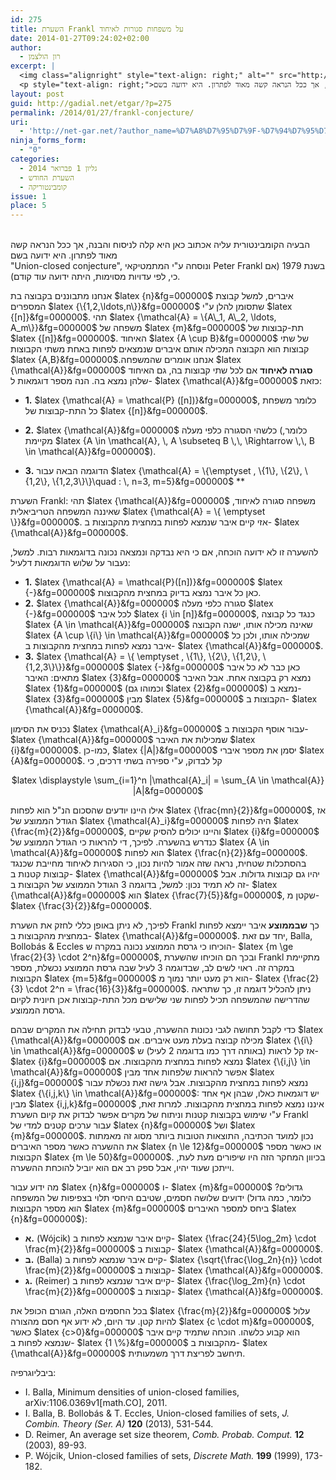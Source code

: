 ```yaml
---
id: 275
title: השערת Frankl על משפחות סגורות לאיחוד
date: 2014-01-27T09:24:02+02:00
author:
  - רון הולצמן
excerpt: |
  <img class="alignright" style="text-align: right;" alt="" src="http://net-gar.net/wp-content/uploads/2013/10/220px-PeterFrankl.jpg" width="121" height="83" />
  <p style="text-align: right;">הבעיה הקומבינטורית עליה אכתוב כאן היא קלה לניסוח והבנה, אך ככל הנראה קשה מאוד לפתרון. היא ידועה בשם  "Union-closed conjecture", ונוסחה ע"י המתמטיקאי Peter Frankl בשנת 1979 (אם כי, לפי עדויות מסוימות, היתה ידועה עוד קודם).</p>
layout: post
guid: http://gadial.net/etgar/?p=275
permalink: /2014/01/27/frankl-conjecture/
uri:
  - 'http://net-gar.net/?author_name=%D7%A8%D7%95%D7%9F-%D7%94%D7%95%D7%9C%D7%A6%D7%9E%D7%9F'
ninja_forms_form:
  - "0"
categories:
  - גליון 1 פברואר 2014
  - השערת החודש
  - קומבינטוריקה
issue: 1
place: 5
---
```

&nbsp;  
הבעיה הקומבינטורית עליה אכתוב כאן היא קלה לניסוח והבנה, אך ככל הנראה קשה מאוד לפתרון. היא ידועה בשם  
"Union-closed conjecture", ונוסחה ע"י המתמטיקאי Peter Frankl בשנת 1979 (אם כי, לפי עדויות מסוימות, היתה ידועה עוד קודם). </ul> 

אנחנו מתבוננים בקבוצה בת $latex {n}&fg=000000$ איברים, למשל קבוצת המספרים $latex {\{1,2,\ldots,n\}}&fg=000000$ שתסומן להלן ע"י $latex {[n]}&fg=000000$. תהי $latex {\mathcal{A} = \{A\_1, A\_2, \ldots, A_m\}}&fg=000000$ משפחה של $latex {m}&fg=000000$ תת-קבוצות של $latex {[n]}&fg=000000$. האיחוד $latex {A \cup B}&fg=000000$ של שתי קבוצות הוא הקבוצה המכילה אותם איברים שנמצאים לפחות באחת משתי הקבוצות $latex {A,B}&fg=000000$.אנחנו אומרים שהמשפחה $latex {\mathcal{A}}&fg=000000$ **סגורה לאיחוד** אם לכל שתי קבוצות בה, גם האיחוד שלהן נמצא בה. הנה מספר דוגמאות ל- $latex {\mathcal{A}}&fg=000000$ כזאת: </ul> 

  * **1.** $latex {\mathcal{A} = \mathcal{P} ([n])}&fg=000000$, כלומר משפחת כל התת-קבוצות של $latex {[n]}&fg=000000$.
  * **2.** $latex {\mathcal{A}}&fg=000000$ כלשהי הסגורה כלפי מעלה (כלומר, מקיימת $latex {A \in \mathcal{A}, \, A \subseteq B \,\, \Rightarrow \,\, B \in \mathcal{A}}&fg=000000$).
  * **3.** הדוגמה הבאה עבור $latex {\mathcal{A} = \{\emptyset , \{1\}, \{2\}, \{1,2\}, \{1,2,3\}\}\quad : \, n=3, m=5}&fg=000000$
** </ul> </li> </li> 
    
    השערת Frankl:</b> תהי $latex {\mathcal{A}}&fg=000000$ משפחה סגורה לאיחוד, שאיננה המשפחה הטריביאלית $latex {\mathcal{A} = \{ \emptyset \}}&fg=000000$. אזי קיים איבר שנמצא לפחות במחצית מהקבוצות ב- $latex {\mathcal{A}}&fg=000000$.</li> </li> 
    
    להשערה זו לא ידועה הוכחה, אם כי היא נבדקה ונמצאה נכונה בדוגמאות רבות. למשל, נעבור על שלוש הדוגמאות דלעיל: </li> 
    
      * **1.** $latex {\mathcal{A} = \mathcal{P}([n])}&fg=000000$ $latex {-}&fg=000000$ כאן כל איבר נמצא בדיוק במחצית מהקבוצות.
      * **2.** $latex {\mathcal{A}}&fg=000000$ סגורה כלפי מעלה $latex {-}&fg=000000$ לכל איבר $latex {i \in [n]}&fg=000000$, כנגד כל קבוצה $latex {A \in \mathcal{A}}&fg=000000$ שאינה מכילה אותו, ישנה הקבוצה $latex {A \cup \{i\} \in \mathcal{A}}&fg=000000$ שמכילה אותו, ולכן כל איבר נמצא לפחות במחצית מהקבוצות ב- $latex {\mathcal{A}}&fg=000000$.
      * **3.** $latex {\mathcal{A} = \{ \emptyset , \{1\}, \{2\}, \{1,2\}, \{1,2,3\}\}}&fg=000000$ $latex {-}&fg=000000$ כאן כבר לא כל איבר מתאים: האיבר $latex {3}&fg=000000$ נמצא רק בקבוצה אחת. אבל האיבר $latex {1}&fg=000000$ (וכמוהו גם $latex {2}&fg=000000$) נמצא ב- $latex {3}&fg=000000$ מבין $latex {5}&fg=000000$ הקבוצות ב- $latex {\mathcal{A}}&fg=000000$.</li> </li> 
    
    נכניס את הסימון $latex {\mathcal{A}_i}&fg=000000$ עבור אוסף הקבוצות ב- $latex {\mathcal{A}}&fg=000000$ שמכילות את האיבר $latex {i}&fg=000000$. כמו-כן, $latex {|A|}&fg=000000$ יסמן את מספר איברי $latex {A}&fg=000000$. קל לבדוק, ע"י ספירה בשתי דרכים, כי
    
    <p align="center">
      $latex \displaystyle \sum_{i=1}^n |\mathcal{A}_i| = \sum_{A \in \mathcal{A}} |A|&fg=000000$
    </p>
    
    אילו היינו יודעים שהסכום הנ"ל הוא לפחות $latex {\frac{mn}{2}}&fg=000000$, אז הגודל הממוצע של $latex {\mathcal{A}_i}&fg=000000$ היה לפחות $latex {\frac{m}{2}}&fg=000000$, והיינו יכולים להסיק שקיים $latex {i}&fg=000000$ כנדרש בהשערה. לפיכך, די להראות כי הגודל הממוצע של $latex {A \in \mathcal{A}}&fg=000000$ הוא לפחות $latex {\frac{n}{2}}&fg=000000$. בהסתכלות שטחית, נראה שזה אמור להיות נכון, כי הסגירות לאיחוד מחייבת שכנגד קבוצות קטנות ב- $latex {\mathcal{A}}&fg=000000$ יהיו גם קבוצות גדולות. אבל זה לא תמיד נכון: למשל, בדוגמה 3 הגודל הממוצע של הקבוצות ב- $latex {\mathcal{A}}&fg=000000$ הוא $latex {\frac{7}{5}}&fg=000000$, שקטן מ- $latex {\frac{3}{2}}&fg=000000$.
    
    לפיכך, לא ניתן באופן כללי לחזק את השערת Frankl כך **שבממוצע** איבר יימצא לפחות במחצית מהקבוצות ב- $latex {\mathcal{A}}&fg=000000$. יחד עם זאת, Balla, Bollobás & Eccles הוכיחו כי גרסת הממוצע נכונה במקרה ש- $latex {m \ge \frac{2}{3} \cdot 2^n}&fg=000000$, ובכך הם הוכיחו שהשערת Frankl מתקיימת במקרה זה. ראוי לשים לב, שבדוגמה 3 לעיל שבה גרסת הממוצע נכשלת, מספר הקבוצות $latex {m=5}&fg=000000$ הוא רק מעט יותר נמוך מ- $latex {\frac{2}{3} \cdot 2^n = \frac{16}{3}}&fg=000000$. ניתן להכליל דוגמה זו, כך שתראה שהדרישה שהמשפחה תכיל לפחות שני שלישים מכל התת-קבוצות אכן חיונית לקיום גרסת הממוצע.
    
    כדי לקבל תחושה לגבי נכונות ההשערה, טבעי לבדוק תחילה את המקרים שבהם $latex {\mathcal{A}}&fg=000000$ מכילה קבוצה בעלת מעט איברים. אם $latex {\{i\} \in \mathcal{A}}&fg=000000$ אז קל לראות (באותה דרך כמו בדוגמה 2 לעיל) ש- $latex {i}&fg=000000$ נמצא לפחות במחצית מהקבוצות. אם $latex {\{i,j\} \in \mathcal{A}}&fg=000000$ אפשר להראות שלפחות אחד מבין $latex {i,j}&fg=000000$ נמצא לפחות במחצית מהקבוצות. אבל גישה זאת נכשלת עבור $latex {\{i,j,k\} \in \mathcal{A}}&fg=000000$: יש דוגמאות כאלו, שבהן אף אחד מבין $latex {i,j,k}&fg=000000$ איננו נמצא לפחות במחצית מהקבוצות. למרות זאת, ע"י שימוש בקבוצות קטנות וניתוח של מקרים אפשר לבדוק את קיום השערת Frankl עבור ערכים קטנים למדי של $latex {n}&fg=000000$ ושל $latex {m}&fg=000000$. נכון למועד הכתיבה, התוצאות הטובות ביותר מסוג זה מאמתות את ההשערה כאשר מספר האיברים $latex {n \le 12}&fg=000000$ או כאשר מספר הקבוצות $latex {m \le 50}&fg=000000$. בכיוון המחקר הזה היו שיפורים מעת לעת, וייתכן שעוד יהיו, אבל ספק רב אם הוא יוביל להוכחת ההשערה.
    
    מה ידוע עבור $latex {n}&fg=000000$ ו- $latex {m}&fg=000000$ גדולים? ידועים שלושה חסמים, שטיבם היחסי תלוי בצפיפות של המשפחה (כלומר, כמה גדול הוא מספר הקבוצות $latex {m}&fg=000000$ ביחס למספר האיברים $latex {n}&fg=000000$):
    
      * **א.** (Wójcik) קיים איבר שנמצא לפחות ב- $latex {\frac{24}{5\log_2m} \cdot \frac{m}{2}}&fg=000000$ קבוצות ב- $latex {\mathcal{A}}&fg=000000$.
      * **ב.** (Balla) קיים איבר שנמצא לפחות ב- $latex {\sqrt{\frac{\log_2n}{n}} \cdot \frac{m}{2}}&fg=000000$ קבוצות ב- $latex {\mathcal{A}}&fg=000000$.
      * **ג.** (Reimer) קיים איבר שנמצא לפחות ב- $latex {\frac{\log_2m}{n} \cdot \frac{m}{2}}&fg=000000$ קבוצות ב- $latex {\mathcal{A}}&fg=000000$.
    
    בכל החסמים האלה, הגורם הכופל את $latex {\frac{m}{2}}&fg=000000$ עלול להיות קטן. עד היום, לא ידוע אף חסם מהצורה $latex {c \cdot m}&fg=000000$, כאשר $latex {c>0}&fg=000000$ הוא קבוע כלשהו. הוכחה שתמיד קיים איבר שנמצא לפחות ב- $latex {1 \%}&fg=000000$ מהקבוצות ב- $latex {\mathcal{A}}&fg=000000$ תיחשב לפריצת דרך משמעותית.
    
    ביבליוגרפיה:
    
    <div dir="ltr">
      <ul>
        <li>
          I. Balla, Minimum densities of union-closed families, arXiv:1106.0369v1[math.CO], 2011.
        </li>
        <li>
          I. Balla, B. Bollobás & T. Eccles, Union-closed families of sets, <em>J. Combin. Theory (Ser. A)</em> <b>120</b> (2013), 531-544.
        </li>
        <li>
          D. Reimer, An average set size theorem, <em>Comb. Probab. Comput.</em> <b>12</b> (2003), 89-93.
        </li>
        <li>
          P. Wójcik, Union-closed families of sets, <em>Discrete Math.</em> <b>199</b> (1999), 173-182.
        </li>
      </ul>
    </div></li> </ul>